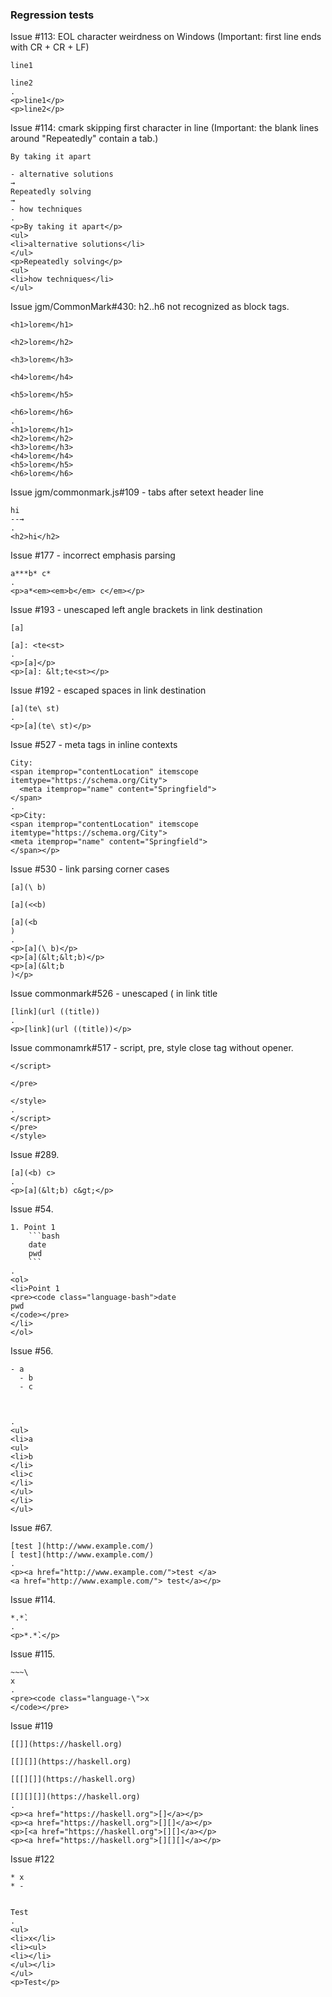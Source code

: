 ### Regression tests

Issue #113: EOL character weirdness on Windows
(Important: first line ends with CR + CR + LF)

```````````````````````````````` example
line1
line2
.
<p>line1</p>
<p>line2</p>
````````````````````````````````

Issue #114: cmark skipping first character in line
(Important: the blank lines around "Repeatedly" contain a tab.)

```````````````````````````````` example
By taking it apart

- alternative solutions
→
Repeatedly solving
→
- how techniques
.
<p>By taking it apart</p>
<ul>
<li>alternative solutions</li>
</ul>
<p>Repeatedly solving</p>
<ul>
<li>how techniques</li>
</ul>
````````````````````````````````

Issue jgm/CommonMark#430:  h2..h6 not recognized as block tags.

```````````````````````````````` example
<h1>lorem</h1>

<h2>lorem</h2>

<h3>lorem</h3>

<h4>lorem</h4>

<h5>lorem</h5>

<h6>lorem</h6>
.
<h1>lorem</h1>
<h2>lorem</h2>
<h3>lorem</h3>
<h4>lorem</h4>
<h5>lorem</h5>
<h6>lorem</h6>
````````````````````````````````

Issue jgm/commonmark.js#109 - tabs after setext header line


```````````````````````````````` example
hi
--→
.
<h2>hi</h2>
````````````````````````````````

Issue #177 - incorrect emphasis parsing

```````````````````````````````` example
a***b* c*
.
<p>a*<em><em>b</em> c</em></p>
````````````````````````````````

Issue #193 - unescaped left angle brackets in link destination

```````````````````````````````` example
[a]

[a]: <te<st>
.
<p>[a]</p>
<p>[a]: &lt;te<st></p>
````````````````````````````````

Issue #192 - escaped spaces in link destination


```````````````````````````````` example
[a](te\ st)
.
<p>[a](te\ st)</p>
````````````````````````````````

Issue #527 - meta tags in inline contexts

```````````````````````````````` example
City:
<span itemprop="contentLocation" itemscope itemtype="https://schema.org/City">
  <meta itemprop="name" content="Springfield">
</span>
.
<p>City:
<span itemprop="contentLocation" itemscope itemtype="https://schema.org/City">
<meta itemprop="name" content="Springfield">
</span></p>
````````````````````````````````

Issue #530 - link parsing corner cases

```````````````````````````````` example
[a](\ b)

[a](<<b)

[a](<b
)
.
<p>[a](\ b)</p>
<p>[a](&lt;&lt;b)</p>
<p>[a](&lt;b
)</p>
````````````````````````````````

Issue commonmark#526 - unescaped ( in link title

```````````````````````````````` example
[link](url ((title))
.
<p>[link](url ((title))</p>
````````````````````````````````

Issue commonamrk#517 - script, pre, style close tag without
opener.

```````````````````````````````` example
</script>

</pre>

</style>
.
</script>
</pre>
</style>
````````````````````````````````

Issue #289.

```````````````````````````````` example
[a](<b) c>
.
<p>[a](&lt;b) c&gt;</p>
````````````````````````````````

Issue #54.

```````````````````````````````` example
1. Point 1
    ```bash
    date
    pwd
    ```
.
<ol>
<li>Point 1
<pre><code class="language-bash">date
pwd
</code></pre>
</li>
</ol>
````````````````````````````````

Issue #56.

```````````````````````````````` example
- a
  - b
  - c



.
<ul>
<li>a
<ul>
<li>b
</li>
<li>c
</li>
</ul>
</li>
</ul>
````````````````````````````````

Issue #67.
```````````````````````````````` example
[test ](http://www.example.com/)
[ test](http://www.example.com/)
.
<p><a href="http://www.example.com/">test </a>
<a href="http://www.example.com/"> test</a></p>
````````````````````````````````

Issue #114.
```````````````````````````````` example
*.*̀.
.
<p>*.*̀.</p>
````````````````````````````````

Issue #115.
```````````````````````````````` example
~~~\
x
.
<pre><code class="language-\">x
</code></pre>
````````````````````````````````

Issue #119
```````````````````````````````` example
[[]](https://haskell.org)

[[][]](https://haskell.org)

[[[][]](https://haskell.org)

[[][][]](https://haskell.org)
.
<p><a href="https://haskell.org">[]</a></p>
<p><a href="https://haskell.org">[][]</a></p>
<p>[<a href="https://haskell.org">[][]</a></p>
<p><a href="https://haskell.org">[][][]</a></p>
````````````````````````````````

Issue #122
```````````````````````````````` example
* x
* -


Test
.
<ul>
<li>x</li>
<li><ul>
<li></li>
</ul></li>
</ul>
<p>Test</p>
````````````````````````````````
